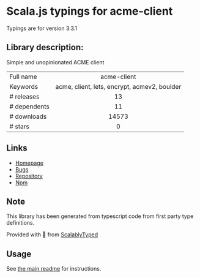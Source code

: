 
# Scala.js typings for acme-client

Typings are for version 3.3.1

## Library description:
Simple and unopinionated ACME client

|                    |                 |
| ------------------ | :-------------: |
| Full name          | acme-client |
| Keywords           | acme, client, lets, encrypt, acmev2, boulder |
| # releases         | 13 |
| # dependents       | 11 |
| # downloads        | 14573 |
| # stars            | 0 |

## Links
- [Homepage](https://github.com/publishlab/node-acme-client)
- [Bugs](https://github.com/publishlab/node-acme-client/issues)
- [Repository](https://github.com/publishlab/node-acme-client)
- [Npm](https://www.npmjs.com/package/acme-client)
    


## Note
This library has been generated from typescript code from first party type definitions.

Provided with :purple_heart: from [ScalablyTyped](https://github.com/oyvindberg/ScalablyTyped)

## Usage
See [the main readme](../../readme.md) for instructions.



